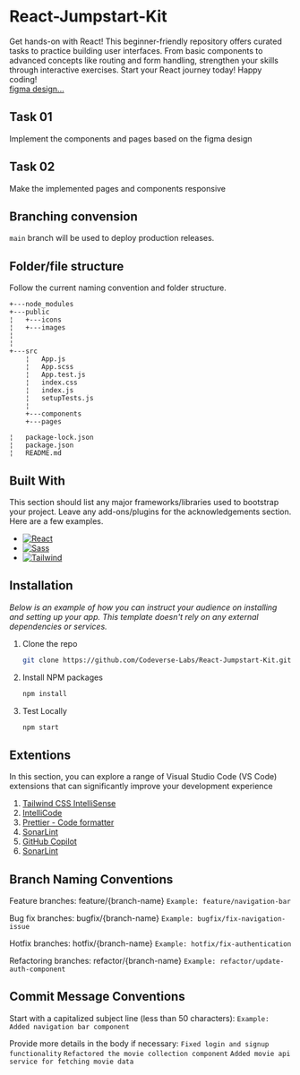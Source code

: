 # React-Jumpstart-Kit
Get hands-on with React! This beginner-friendly repository offers curated tasks to practice building user interfaces. From basic components to advanced concepts like routing and form handling, strengthen your skills through interactive exercises. Start your React journey today! Happy coding!
<br>
[figma design...]

## Task 01

Implement the components and pages based on the figma design

## Task 02

Make the implemented pages and components responsive

## Branching convension
`main` branch will be used to deploy production releases.

## Folder/file structure

Follow the current naming convention and folder structure.

```   
+---node_modules
+---public  
¦   +---icons       
¦   +---images
¦           
¦           
+---src
    ¦   App.js
    ¦   App.scss
    ¦   App.test.js
    ¦   index.css
    ¦   index.js
    ¦   setupTests.js
    ¦   
    +---components
    +---pages

¦   package-lock.json
¦   package.json
¦   README.md
```

## Built With

This section should list any major frameworks/libraries used to bootstrap your project. Leave any add-ons/plugins for the acknowledgements section. Here are a few examples.

* [![React][React.js]][React-url]
* [![Sass][Sass.com]][Sass-url]
* [![Tailwind][TailwindCSS]][Tailwind-url]

## Installation

_Below is an example of how you can instruct your audience on installing and setting up your app. This template doesn't rely on any external dependencies or services._

1. Clone the repo
   ```sh
   git clone https://github.com/Codeverse-Labs/React-Jumpstart-Kit.git
   ```
2. Install NPM packages
   ```sh
   npm install
   ```
3. Test Locally
   ```sh
   npm start
   ```
## Extentions

 In this section, you can explore a range of Visual Studio Code (VS Code) extensions that can significantly improve your development experience
  1. [Tailwind CSS IntelliSense]
  2. [IntelliCode]
  3. [Prettier - Code formatter]
  4. [SonarLint]
  5. [GitHub Copilot]
  6. [SonarLint]


## Branch Naming Conventions

Feature branches: feature/{branch-name}
`Example: feature/navigation-bar`

Bug fix branches: bugfix/{branch-name}
`Example: bugfix/fix-navigation-issue`

Hotfix branches: hotfix/{branch-name}
`Example: hotfix/fix-authentication`

Refactoring branches: refactor/{branch-name}
`Example: refactor/update-auth-component`

## Commit Message Conventions

Start with a capitalized subject line (less than 50 characters):
`Example: Added navigation bar component`

Provide more details in the body if necessary:
`Fixed login and signup functionality`
`Refactored the movie collection component`
`Added movie api service for fetching movie data`


[React.js]: https://img.shields.io/badge/React-20232A?style=for-the-badge&logo=react&logoColor=61DAFB
[React-url]: https://reactjs.org/
[Sass.com]: https://img.shields.io/badge/sass-BF4080?style=for-the-badge&logo=sass&logoColor=white
[Sass-url]: https://sass-lang.com/
[TailwindCSS]: https://img.shields.io/badge/Tailwind-20232A?style=for-the-badge&logo=tailwindcss&logoColor=61DAFB
[tailwind-url]:https://tailwindcss.com/docs/installation
[figma design...]:https://www.figma.com/file/gYwNQU6m4jAqz3igxChCp2/Saintstream?type=design&node-id=18%3A2808&mode=design&t=ddJMY1hZWdqJFnvh-1

[Tailwind CSS IntelliSense]:https://marketplace.visualstudio.com/items?itemName=bradlc.vscode-tailwindcss
[IntelliCode]:https://marketplace.visualstudio.com/items?itemName=VisualStudioExptTeam.vscodeintellicode
[Prettier - Code formatter]:https://marketplace.visualstudio.com/items?itemName=esbenp.prettier-vscode
[SonarLint]:https://marketplace.visualstudio.com/items?itemName=SonarSource.sonarlint-vscode
[GitHub Copilot]:https://marketplace.visualstudio.com/items?itemName=GitHub.copilot
[SonarLint]:https://marketplace.visualstudio.com/items?itemName=SonarSource.sonarlint-vscode
